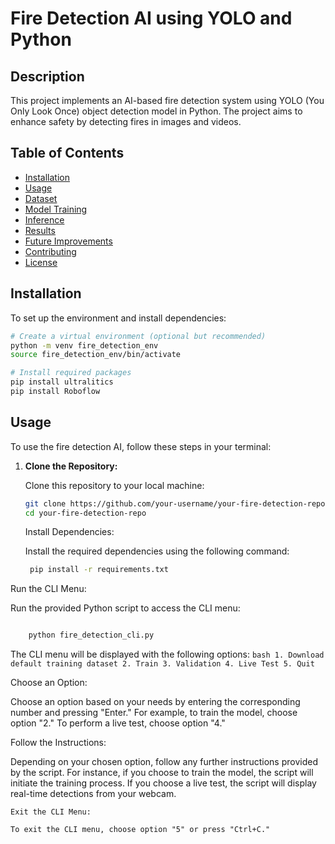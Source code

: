# Fire Detection AI using YOLO and Python

## Description

This project implements an AI-based fire detection system using YOLO (You Only Look Once) object detection model in Python. The project aims to enhance safety by detecting fires in images and videos.

## Table of Contents

- [Installation](#installation)
- [Usage](#usage)
- [Dataset](#dataset)
- [Model Training](#model-training)
- [Inference](#inference)
- [Results](#results)
- [Future Improvements](#future-improvements)
- [Contributing](#contributing)
- [License](#license)

## Installation

To set up the environment and install dependencies:

```bash
# Create a virtual environment (optional but recommended)
python -m venv fire_detection_env
source fire_detection_env/bin/activate

# Install required packages
pip install ultralitics
pip install Roboflow
```

## Usage

To use the fire detection AI, follow these steps in your terminal:

1. **Clone the Repository:**

   Clone this repository to your local machine:

   ```bash
   git clone https://github.com/your-username/your-fire-detection-repo.git
   cd your-fire-detection-repo
   ```
    Install Dependencies:

    Install the required dependencies using the following command:
   ```bash
    pip install -r requirements.txt
    ```
Run the CLI Menu:

Run the provided Python script to access the CLI menu:

```bash

    python fire_detection_cli.py
```
The CLI menu will be displayed with the following options:
        ```bash
        1. Download default training dataset
        2. Train
        3. Validation
        4. Live Test
        5. Quit
        ```
        

Choose an Option:

Choose an option based on your needs by entering the corresponding number and pressing "Enter." For example, to train the model, choose option "2." To perform a live test, choose option "4."

Follow the Instructions:

Depending on your chosen option, follow any further instructions provided by the script. For instance, if you choose to train the model, the script will initiate the training process. If you choose a live test, the script will display real-time detections from your webcam.

    Exit the CLI Menu:

    To exit the CLI menu, choose option "5" or press "Ctrl+C."

